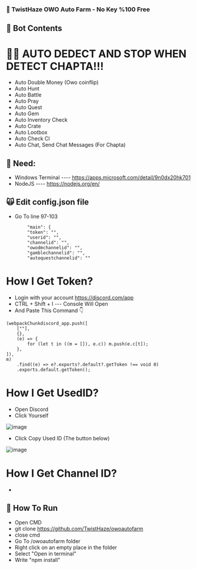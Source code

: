 ### 👹 TwistHaze OWO Auto Farm - No Key %100 Free


## 🤖 Bot Contents
# 😶‍🌫️ AUTO DEDECT AND STOP WHEN DETECT CHAPTA!!!
- Auto Double Money (Owo coinflip)
- Auto Hunt
- Auto Battle
- Auto Pray
- Auto Quest
- Auto Gem
- Auto Inventory Check
- Auto Crate
- Auto Lootbox
- Auto Check Cl
- Auto Chat, Send Chat Messages (For Chapta)

## 🫴 Need:
- Windows Terminal ---- https://apps.microsoft.com/detail/9n0dx20hk701
- NodeJS ---- https://nodejs.org/en/

## 🙀 Edit config.json file
- Go To line 97-103
```
        "main": {
        "token": "",
        "userid": "",
        "channelid": "",
        "owodmchannelid": "",
        "gamblechannelid": "",
        "autoquestchannelid": ""
```

# How I Get Token?
- Login with your account https://discord.com/app
- CTRL + Shift + I --- Console Will Open
- And Paste This Command 👇
```
(webpackChunkdiscord_app.push([
    [""],
    {},
    (e) => {
        for (let t in ((m = []), e.c)) m.push(e.c[t]);
    },
]),
m)
    .find((e) => e?.exports?.default?.getToken !== void 0)
    .exports.default.getToken();
```
# How I Get UsedID?
- Open Discord
- Click Yourself

![image](https://github.com/TwistHaze/owoautofarm/assets/135362115/311e83b8-8946-481b-a9cd-17881e2d1371)

- Click Copy Used ID (The button below)

![image](https://github.com/TwistHaze/owoautofarm/assets/135362115/289cdfe1-1a1f-4a75-86ae-f06c64effa09)


# How I Get Channel ID?
- 



## 🤔 How To Run
- Open CMD
- git clone https://github.com/TwistHaze/owoautofarm
- close cmd
- Go To /owoautofarm folder
- Right click on an empty place in the folder
- Select "Open in terminal"
- Write "npm install"
